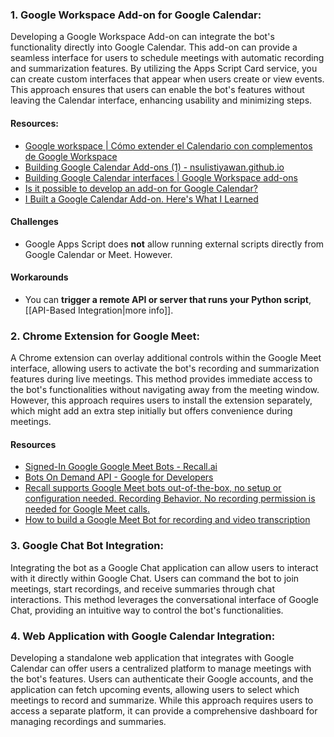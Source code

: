 ### 1. **Google Workspace Add-on for Google Calendar:**

Developing a Google Workspace Add-on can integrate the bot's functionality directly into Google Calendar. This add-on can provide a seamless interface for users to schedule meetings with automatic recording and summarization features. By utilizing the Apps Script Card service, you can create custom interfaces that appear when users create or view events. This approach ensures that users can enable the bot's features without leaving the Calendar interface, enhancing usability and minimizing steps.

#### Resources:

- [Google workspace | Cómo extender el Calendario con complementos de Google Workspace](https://developers.google.com/workspace/add-ons/calendar?utm_source=chatgpt.com&hl=es-419)
- [Building Google Calendar Add-ons (1) - nsulistiyawan.github.io](https://nsulistiyawan.github.io/building-google-calendar-add-ons-1.html?utm_source=chatgpt.com)
- [Building Google Calendar interfaces | Google Workspace add-ons](https://developers.google.com/workspace/add-ons/calendar/building-calendar-interfaces?utm_source=chatgpt.com)
- [Is it possible to develop an add-on for Google Calendar?](https://support.google.com/calendar/thread/10594701/is-it-possible-to-develop-an-add-on-for-google-calendar?hl=en&utm_source=chatgpt.com)
- [I Built a Google Calendar Add-on. Here's What I Learned](https://ehandbook.com/i-built-a-google-calendar-add-on-heres-what-i-learned-bfb606c56a43?utm_source=chatgpt.com)


#### **Challenges**

- Google Apps Script does **not** allow running external scripts directly from Google Calendar or Meet. However.

#### **Workarounds**

- You can **trigger a remote API or server that runs your Python script**, [[API-Based Integration|more info]].


### 2. **Chrome Extension for Google Meet:** 

A Chrome extension can overlay additional controls within the Google Meet interface, allowing users to activate the bot's recording and summarization features during live meetings. This method provides immediate access to the bot's functionalities without navigating away from the meeting window. However, this approach requires users to install the extension separately, which might add an extra step initially but offers convenience during meetings.​

#### Resources

- [Signed-In Google Google Meet Bots - Recall.ai](https://docs.recall.ai/docs/google-meet-login-getting-started?utm_source=chatgpt.com)
- [Bots On Demand API - Google for Developers](https://developers.google.com/bots-on-demand?utm_source=chatgpt.com)
- [Recall supports Google Meet bots out-of-the-box, no setup or configuration needed. Recording Behavior. No recording permission is needed for Google Meet calls.](https://docs.recall.ai/docs/google-meet?utm_source=chatgpt.com)
- [How to build a Google Meet Bot for recording and video transcription](https://www.gladia.io/blog/how-to-build-a-google-meet-bot-for-recording-and-video-transcription?utm_source=chatgpt.com)

### 3. **Google Chat Bot Integration:**

Integrating the bot as a Google Chat application can allow users to interact with it directly within Google Chat. Users can command the bot to join meetings, start recordings, and receive summaries through chat interactions. This method leverages the conversational interface of Google Chat, providing an intuitive way to control the bot's functionalities.

### 4. **Web Application with Google Calendar Integration:**

Developing a standalone web application that integrates with Google Calendar can offer users a centralized platform to manage meetings with the bot's features. Users can authenticate their Google accounts, and the application can fetch upcoming events, allowing users to select which meetings to record and summarize. While this approach requires users to access a separate platform, it can provide a comprehensive dashboard for managing recordings and summaries.


